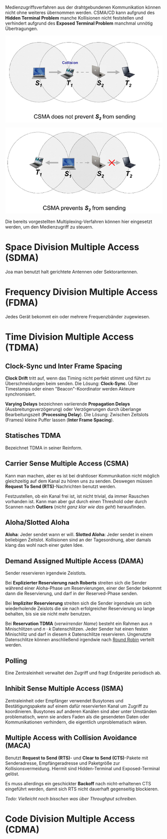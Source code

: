 Medienzugriffsverfahren aus der drahtgebundenen Kommunikation können nicht ohne weiteres übernommen werden. CSMA/CD kann aufgrund des **Hidden Terminal Problem** manche Kollisionen nicht feststellen und verhindert aufgrund des **Exposed Terminal Problem** manchmal unnötig Übertragungen.

![Hidden Terminal Problem Beispiel](/img/hidden-terminal.png)

![Hidden Terminal Problem Beispiel](/img/exposed-terminal.png)

Die bereits vorgestellten Multiplexing-Verfahren können hier eingesetzt werden, um den Medienzugriff zu steuern.


# Space Division Multiple Access (SDMA)
Joa man benutzt halt gerichtete Antennen oder Sektorantennen.


# Frequency Division Multiple Access (FDMA)
Jedes Gerät bekommt ein oder mehrere Frequenzbänder zugewiesen.


# Time Division Multiple Access (TDMA)

## Clock-Sync und Inter Frame Spacing
**Clock Drift** tritt auf, wenn das Timing nicht perfekt stimmt und führt zu Überschneidungen beim senden. Die Lösung: **Clock-Sync**. Über Timestamps oder einen "Beacon"-Koordinator werden Akteure synchronisiert.

**Varying Delays** bezeichnen variierende **Propagation Delays** (Ausbreitungsverzögerung) oder Verzögerungen durch überlange Bearbeitungszeit (**Processing Delay**). Die Lösung: Zwischen Zeitslots (Frames) kleine Puffer lassen (**Inter Frame Spacing**).

## Statisches TDMA
Bezeichnet TDMA in seiner Reinform.

## Carrier Sense Multiple Access (CSMA)
Kann man machen, aber es ist bei drahtloser Kommunikation nicht möglich gleichzeitig auf dem Kanal zu hören uns zu senden. Deswegen müssen **Request To Send (RTS)**-Nachrichten benutzt werden.

Festzustellen, ob ein Kanal frei ist, ist nicht trivial, da immer Rauschen vorhanden ist. Kann man aber gut durch einen Threshold oder durch Scannen nach **Outliers** (*nicht ganz klar wie das geht*) herausfinden.

## Aloha/Slotted Aloha
**Aloha**: Jeder sendet wann er will. **Slotted Aloha**: Jeder sendet in einem beliebigen Zeitslot. Kollisionen sind an der Tagesordnung, aber damals klang das wohl nach einer guten Idee.

## Demand Assigned Multiple Access (DAMA)
Sender reservieren irgendwie Zeistlots.

Bei **Explizierter Reservierung nach Roberts** streiten sich die Sender während einer Aloha-Phase um Reservierungen, einer der Sender bekommt dann die Reservierung, und darf in der Reserved-Phase senden.

Bei **Impliziter Reservierung** streiten sich die Sender irgendwie um sich wiederholende Zeislots die sie nach erfolgreicher Reservierung so lange behalten, bis sie sie nicht mehr benutzen.

Bei **Reservation TDMA** (*verwirrender Name*) besteht ein Rahmen aus $n$ Minischlitzen und $n \cdot k$ Datenschlitzen. Jeder Sender hat einen festen Minischlitz und darf in diesem $k$ Datenschlitze reservieren. Ungenutzte Datenschlitze können anschließend irgendwie nach [Round Robin](http://userpages.uni-koblenz.de/~mbrack/Dynamic%20Priority%20Round%20Robin.htm) verteilt werden.

## Polling
Eine Zentraleinheit verwaltet den Zugriff und fragt Endgeräte periodisch ab.

## Inhibit Sense Multiple Access (ISMA)
Zentraleinheit oder Empfänger verwendet Busytones und Bestätigungspakete auf einem dafür reservierten Kanal um Zugriff zu koordinieren. Busytones auf anderen Kanälen sind aber unter Umständen problematisch, wenn sie anders Faden als die gesendeten Daten oder Kommunikationen verhindern, die eigentlich unproblematisch wären.

## Multiple Access with Collision Avoidance (MACA)
Benutzt **Request to Send (RTS)**- und **Clear to Send (CTS)**-Pakete mit Senderadresse, Empfängeradresse und Paketgröße zur Kollisionsvermeidung. Hiermit sind Hidden-Terminal und Exposed-Terminal gelöst.

Es muss allerdings ein geschickter **Backoff** nach nicht-erhaltenen CTS eingeführt werden, damit sich RTS nicht dauerhaft gegenseitig blockieren.

*Todo: Vielleicht noch bisschen was über Throughput schreiben.*


# Code Division Multiple Access (CDMA)
